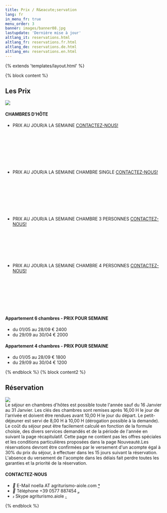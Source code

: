 ```yaml
---
title: Prix / R&eacute;servation
lang: fr
in_menu_fr: true
menu_order: 3
banner: images/banner08.jpg
lastupdate: 'Dernière mise à jour'
altlang_it: reservations.html
altlang_fr: reservations.fr.html
altlang_de: reservations.de.html
altlang_en: reservations.en.html
---
```

{% extends 'templates/layout.html' %}


{% block content %}
<div class="mdl-card__title">
	<h2 class="mdl-card__title-text">Les Prix</h2>
</div>
<div class="mdl-card__media">
	<img src="images/aiole.jpg" >
</div>
<div class="mdl-card__supporting-text">
<h4>CHAMBRES D'H&Ocirc;TE</h4>
<ul class="mdl-list">
  <li class="mdl-list__item mdl-list__item--three-line" style="height:150px;">
    <span class="mdl-list__item-primary-content">
    <span >PRIX AU JOUR/A LA SEMAINE</span>
    <span class="mdl-list__item-text-body">
    <a class="mdl-button mdl-js-button mdl-button--raised mdl-js-ripple-effect" href="contacts.fr.html" hreflang="fr">CONTACTEZ-NOUS!</a>
    </span>
	</span>
  </li>
  <li class="mdl-list__item mdl-list__item--three-line" style="height:150px;">
    <span class="mdl-list__item-primary-content">
    <span>PRIX AU JOUR/A LA SEMAINE CHAMBRE SINGLE</span>
    <span class="mdl-list__item-text-body">
    <a class="mdl-button mdl-js-button mdl-button--raised mdl-js-ripple-effect" href="contacts.fr.html" hreflang="fr">CONTACTEZ-NOUS!</a>
    </span>
    </span>
  </li>
  <li class="mdl-list__item mdl-list__item--three-line" style="height:150px;">
    <span class="mdl-list__item-primary-content">
    <span>PRIX AU JOUR/A LA SEMAINE CHAMBRE 3 PERSONNES</span>
    <span class="mdl-list__item-text-body">
    <a class="mdl-button mdl-js-button mdl-button--raised mdl-js-ripple-effect" href="contacts.fr.html" hreflang="fr">CONTACTEZ-NOUS!</a>
    </span>
    </span>	
  </li>
  <li class="mdl-list__item mdl-list__item--three-line" style="height:150px;">
    <span class="mdl-list__item-primary-content">
	<span>PRIX AU JOUR/A LA SEMAINE CHAMBRE 4 PERSONNES</span>
    <span class="mdl-list__item-text-body">
    <a class="mdl-button mdl-js-button mdl-button--raised mdl-js-ripple-effect" href="contacts.fr.html" hreflang="fr">CONTACTEZ-NOUS!</a>
    </span>
    </span>
  </li>
</ul>
<h4>Appartement 6 chambres - PRIX POUR SEMAINE</h4>
<ul class="md-list">
<li>du 01/05 au 28/09 &euro; 2400</li>
<li>du 29/09 au 30/04 &euro; 2000</li>
</ul>
<h4>Appartement 4 chambres - PRIX POUR SEMAINE</h4>
<ul class="md-list">
<li>du 01/05 au 28/09 &euro; 1800</li>

<li>du 29/09 au 30/04 &euro; 1200</li>
</ul>
</div>
{% endblock %}
{% block content2 %}
<div class="mdl-card__title">
	<h2 class="mdl-card__title-text">R&eacute;servation</h2>
</div>
<div class="mdl-card__media">
	<img src="images/tramonto.jpg" >
</div>
<div class="mdl-card__supporting-text">
Le s&eacute;jour en chambres d'h&ocirc;tes est possible toute l'ann&eacute;e sauf du 16 Janvier au 31 Janvier. Les cl&eacute;s des chambres sont remises apr&egrave;s 16,00 H le jour de l'arriv&eacute;e et doivent &ecirc;tre rendues avant 10,00 H le jour du d&eacute;part. Le petit-d&eacute;jeuner est servi de 8,00 H &agrave; 10,00 H (d&eacute;rogation possible &agrave; la demande). Le co&ucirc;t du s&eacute;jour peut &ecirc;tre facilement calcul&eacute; en fonction de la formule choisie, des divers services demand&eacute;s et de la p&eacute;riode de l'ann&eacute;e en suivant la page r&eacute;capitulatif. Cette page ne contient pas les offres sp&eacute;ciales et les conditions particuli&egrave;res propos&eacute;es dans la page Nouveaut&eacute;.Les r&eacute;servations devront &ecirc;tre confirm&eacute;es par le versement d'un acompte &eacute;gal &agrave; 30% du prix du s&eacute;jour, &agrave; effectuer dans les 15 jours suivant la r&eacute;servation. L'absence du versement de l'acompte dans les d&eacute;lais fait perdre toutes les garanties et la priorit&eacute; de la r&eacute;servation.
<h4>CONTACTEZ-NOUS</h4>
<ul class="mdl-list">
  <li class="mdl-list__item mdl-list__item--two-line">
    <span class="mdl-list__item-primary-content">
      <i class="material-icons mdl-list__item-icon">&#xE0BE;</i>
      <span>E-Mail</span>
      <span class="mdl-list__item-sub-title">noella AT agriturismo-aiole.com</span>
    </span>
    <span class="mdl-list__item-secondary-content">
      <a class="mdl-button mdl-js-button mdl-button--fab mdl-button--mini-fab mdl-js-ripple-effect" href="mailto:noella@agriturismo-aiole.com">
      <i class="material-icons">&#xE163;</i>
      </a>
    </span>
  </li>
  <li class="mdl-list__item mdl-list__item--two-line">
    <span class="mdl-list__item-primary-content">
      <i class="material-icons mdl-list__item-icon">&#xE0CF;</i>
      <span>T&eacute;l&eacute;phone</span>
      <span class="mdl-list__item-sub-title">+39 0577 887454</span>
    </span>
    <span class="mdl-list__item-secondary-content">
      <a class="mdl-button mdl-js-button mdl-button--fab mdl-button--mini-fab mdl-js-ripple-effect" href="tel:+390577887454">
      <i class="material-icons">&#xE0B0;</i>
      </a>
    </span>
  </li>
  <li class="mdl-list__item mdl-list__item--two-line">
    <span class="mdl-list__item-primary-content">
      <i class="material-icons mdl-list__item-icon">&#xE0B7;</i>
      <span>Skype</span>
      <span class="mdl-list__item-sub-title">agriturismo.aiole</span>
    </span>
    <span class="mdl-list__item-secondary-content">
      <a class="mdl-button mdl-js-button mdl-button--fab mdl-button--mini-fab mdl-js-ripple-effect" href="skype:agriturismo.aiole?chat">
      <i class="material-icons">&#xE0C9;</i>
      </a>
    </span>
  </li>
</ul>
</div>
{% endblock %}